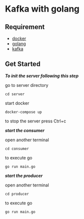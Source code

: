 
# Kafka with golang


## Requirement

- [docker](https://www.docker.com/products/docker-desktop/)
- [golang](https://go.dev/dl/)
- [kafka](https://kafka.apache.org/downloads)
## Get Started
***To init the server following this step*** 
 
go to server directory

    cd server

start docker
    
    docker-compose up

to stop the server press Ctrl+c

***start the consumer***

open another terminal

    cd consumer

to execute go

    go run main.go

***start the producer***

open another terminal

    cd producer

to execute go

    go run main.go